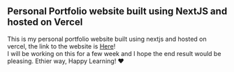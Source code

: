 ## Personal Portfolio website built using NextJS and hosted on Vercel

This is my personal portfolio website built using nextjs and hosted on vercel, the link to the website
is <a href="https://youknowicexy-github-io.vercel.app">Here</a>! <br> I will be working on this for a few week 
and I hope the end result would be pleasing. Ethier way, Happy Learning! :heart:


